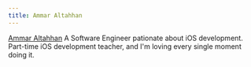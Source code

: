 ```yaml
---
title: Ammar Altahhan
---
```

[Ammar Altahhan][twitter] A Software Engineer pationate about iOS development. Part-time iOS development teacher, and I'm loving every single moment doing it.

[twitter]: https://twitter.com/atahhan_
